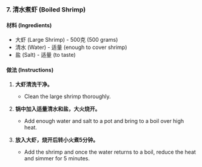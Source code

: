 ### 7. 清水煮虾 (Boiled Shrimp)
#### 材料 (Ingredients)
- 大虾 (Large Shrimp) - 500克 (500 grams)
- 清水 (Water) - 适量 (enough to cover shrimp)
- 盐 (Salt) - 适量 (to taste)

#### 做法 (Instructions)
1. **大虾清洗干净。**
   - Clean the large shrimp thoroughly.
   
2. **锅中加入适量清水和盐，大火烧开。**
   - Add enough water and salt to a pot and bring to a boil over high heat.
   
3. **放入大虾，烧开后转小火煮5分钟。**
   - Add the shrimp and once the water returns to a boil, reduce the heat and simmer for 5 minutes.

